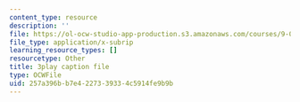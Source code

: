 ```yaml
---
content_type: resource
description: ''
file: https://ol-ocw-studio-app-production.s3.amazonaws.com/courses/9-00sc-introduction-to-psychology-fall-2011/257a396bb7e4227339334c5914fe9b9b_SjjGiqf96rI.srt
file_type: application/x-subrip
learning_resource_types: []
resourcetype: Other
title: 3play caption file
type: OCWFile
uid: 257a396b-b7e4-2273-3933-4c5914fe9b9b
---
```

